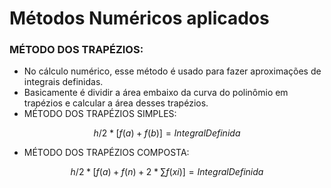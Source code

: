 # **Métodos Numéricos aplicados**

### MÉTODO DOS TRAPÉZIOS:
- No cálculo numérico, esse método é usado para fazer aproximações de integrais definidas.
- Basicamente é dividir a área embaixo da curva do polinômio em trapézios e calcular a área desses trapézios.
- MÉTODO DOS TRAPÉZIOS SIMPLES:

$$
h/2 * [f(a) + f(b)] = Integral Definida
$$

- MÉTODO DOS TRAPÉZIOS COMPOSTA:

$$
h/2 * [f(a) + f(n) + 2 * ∑f(xi)] = Integral Definida
$$
